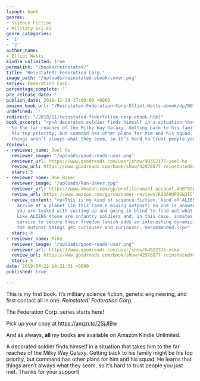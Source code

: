 ```yaml
---
layout: book
genres:
- Science Fiction
- Military Sci-Fi
genre_categories:
- '1'
- '2'
author_name:
- Elliot Watts
kindle_unlimited: true
permalink: "/books/reinstated/"
title: 'Reinstated: Federation Corp.'
image_path: "/uploads/reinstated-ebook-cover.png"
series: Federation Corp.
percentage_complete: ''
pre_release_date: ''
publish_date: 2018-11-28 17:00:00 +0000
amazon_book_url: "/Reinstated-Federation-Corp-Elliot-Watts-ebook/dp/B07KYCT54Z/"
undefined: ''
redirect: "/2018/11/reinstated-federtation-corp-ebook.html"
book_excerpt: "<p>A decorated soldier finds himself in a situation that takes him
  to the far reaches of the Milky Way Galaxy. Getting back to his family might be
  his top priority, but command has other plans for him and his squad. He learns that
  things aren’t always what they seem, so it’s hard to trust people you just met...</p>"
reviews:
- reviewer_name: Joel Ho
  reviewer_image: "/uploads/good-reads-user.png"
  reviewer_url: https://www.goodreads.com/user/show/90352177-joel-ho
  review_url: https://www.goodreads.com/book/show/42978877-reinstated#other_reviews
  stars: 5
- reviewer_name: Ron Baker
  reviewer_image: "/uploads/Ron-Baker.jpg"
  reviewer_url: https://www.amazon.com/gp/profile/amzn1.account.AGBT5ZHURXFUYIZD2YBXT7DRZ7IQ
  review_url: https://www.amazon.com/gp/customer-reviews/R3O69UPZGNJICY
  review_content: "<p>This is my kind of science fiction, kind of ALIENS -esque. You
    arrive at a planet (in this case a mining outpost) no one is answering your hails,
    you are tasked with suiting up and going in blind to find out what has happened.
    Like ALIENS these are infantry soldiers and, in this case, inmates pressed into
    service to secure their freedom (which adds an interesting dynamic). As they explore
    the outpost things get curiouser and curiouser. Recommended.</p>"
  stars: 4
- reviewer_name: Mike
  reviewer_image: "/uploads/good-reads-user.png"
  reviewer_url: https://www.goodreads.com/user/show/64022316-mike
  review_url: https://www.goodreads.com/book/show/42978877-reinstated#other_reviews
  stars: 5
date: 2019-04-22 14:21:31 +0000
published: true

---
```

This is my first book. It’s military science fiction, genetic engineering, and first contact all in one. <em>Reinstated: Federation Corp.</em>

The Federation Corp. series starts here!

Pick up your copy at <a href="https://amzn.to/2SjJIBw" target="_blank" rel="noreferrer">https://amzn.to/2SjJIBw</a>

And as always, <strong>all</strong> my books are available on Amazon Kindle Unlimited.

A decorated soldier finds himself in a situation that takes him to the far reaches of the Milky Way Galaxy. Getting back to his family might be his top priority, but command has other plans for him and his squad. He learns that things aren’t always what they seem, so it’s hard to trust people you just met. Thanks for your support!